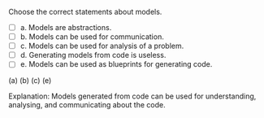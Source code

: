 <panel header=":lock::key: Statements about models">
<question>

Choose the correct statements about models.

- [ ] a. Models are abstractions.
- [ ] b. Models can be used for communication.
- [ ] c. Models can be used for analysis of a problem.
- [ ] d. Generating models from code is useless.
- [ ] e. Models can be used as blueprints for generating code.

<div slot="answer">

(a) (b) (c) (e)

Explanation: Models generated from code can be used for understanding, analysing, and communicating about the code.

</div>
</question>
</panel>
